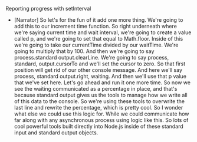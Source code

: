 Reporting progress with setInterval
- [Narrator] So let's for the fun of it add one more thing. We're going to add this to our increment time function. So right underneath where we're saying current time and wait interval, we're going to create a value called p, and we're going to set that equal to Math.floor. Inside of this we're going to take our currentTime divided by our waitTime. We're going to multiply that by 100. And then we're going to say process.standard output.clearLine. We're going to say process, standard, output.cursorTo and we'll set the cursor to zero. So that first position will get rid of our other console message. And here we'll say process, standard output.right, waiting. And then we'll use that p value that we've set here. Let's go ahead and run it one more time. So now we see the waiting communicated as a percentage in place, and that's because standard output gives us the tools to manage how we write all of this data to the console. So we're using these tools to overwrite the last line and rewrite the percentage, which is pretty cool. So I wonder what else we could use this logic for. While we could communicate how far along with any asynchronous process using logic like this. So lots of cool powerful tools built directly into Node.js inside of these standard input and standard output objects.